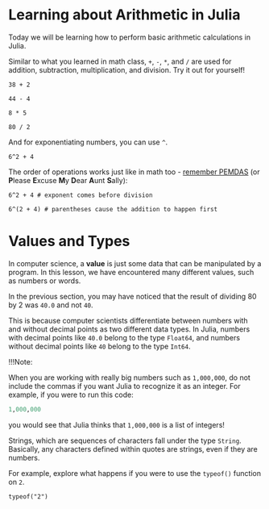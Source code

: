 # Learning about Arithmetic in Julia

Today we will be learning how to perform basic arithmetic calculations in Julia.

Similar to what you learned in math class, `+`, `-`, `*`, and `/` are used for addition, subtraction, multiplication, and division. Try it out for yourself!

```@repl
38 + 2

44 - 4

8 * 5

80 / 2
```

And for exponentiating numbers, you can use `^`.

```@repl
6^2 + 4
```

The order of operations works just like in math too -
[remember PEMDAS](https://en.wikipedia.org/wiki/Order_of_operations)
(or **P**lease **E**xcuse **M**y **D**ear **A**unt **S**ally):

```@repl
6^2 + 4 # exponent comes before division

6^(2 + 4) # parentheses cause the addition to happen first
```


# Values and Types

In computer science, a **value** is just some data that can be manipulated by a program. In this lesson, we have encountered many different values, such as numbers or words.

In the previous section, you may have noticed that the result of dividing 80 by 2 was `40.0` and not `40`.

This is because computer scientists differentiate between numbers with and without decimal points as two different data types. In Julia, numbers with decimal points like `40.0` belong to the type `Float64`, and numbers without decimal points like  `40` belong to
the type `Int64`.

!!!Note:

When you are working with really big numbers such as `1,000,000`, do not include the commas if you want Julia to recognize it as an integer. For example, if you were to run this code:

```julia
1,000,000
```

you would see that Julia thinks that `1,000,000` is a list of integers!

Strings, which are sequences of characters fall under the type `String`. Basically, any characters defined within quotes are strings, even if they are numbers.

For example, explore what happens if you were to use the `typeof()` function on `2`.

```@repl
typeof("2")
```
